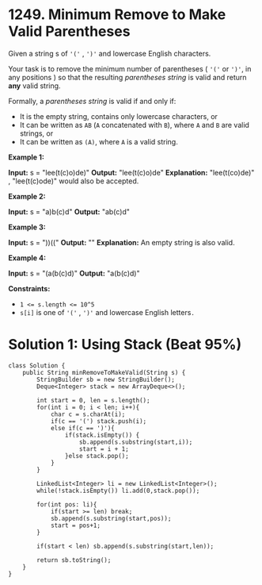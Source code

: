 # 1249. Minimum Remove to Make Valid Parentheses
Given a string  s of `'('` , `')'` and lowercase English characters.

Your task is to remove the minimum number of parentheses ( `'('` or `')'`, in any positions ) so that the resulting  _parentheses string_  is valid and return  **any**  valid string.

Formally, a  _parentheses string_  is valid if and only if:

-   It is the empty string, contains only lowercase characters, or
-   It can be written as `AB` (`A` concatenated with `B`), where `A` and `B` are valid strings, or
-   It can be written as `(A)`, where `A` is a valid string.

**Example 1:**

**Input:** s = "lee(t(c)o)de)"
**Output:** "lee(t(c)o)de"
**Explanation:** "lee(t(co)de)" , "lee(t(c)ode)" would also be accepted.

**Example 2:**

**Input:** s = "a)b(c)d"
**Output:** "ab(c)d"

**Example 3:**

**Input:** s = "))(("
**Output:** ""
**Explanation:** An empty string is also valid.

**Example 4:**

**Input:** s = "(a(b(c)d)"
**Output:** "a(b(c)d)"

**Constraints:**

-   `1 <= s.length <= 10^5`
-   `s[i]` is one of `'('`  ,  `')'`  and lowercase English letters`.`

# Solution 1: Using Stack (Beat 95%)
```
class Solution {
    public String minRemoveToMakeValid(String s) {
        StringBuilder sb = new StringBuilder();
        Deque<Integer> stack = new ArrayDeque<>();
        
        int start = 0, len = s.length();
        for(int i = 0; i < len; i++){
            char c = s.charAt(i);
            if(c == '(') stack.push(i);
            else if(c == ')'){
                if(stack.isEmpty()) {
                    sb.append(s.substring(start,i));
                    start = i + 1;
                }else stack.pop();
            }
        }
        
        LinkedList<Integer> li = new LinkedList<Integer>();
        while(!stack.isEmpty()) li.add(0,stack.pop());
        
        for(int pos: li){
            if(start >= len) break;
            sb.append(s.substring(start,pos));
            start = pos+1;
        }
        
        if(start < len) sb.append(s.substring(start,len));
        
        return sb.toString();
    }
}
```